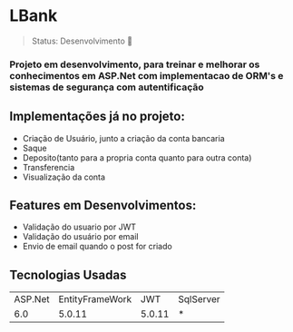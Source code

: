 # LBank

> Status: Desenvolvimento 🚧

### Projeto em desenvolvimento, para treinar e melhorar os conhecimentos em ASP.Net com implementacao de ORM's e sistemas de segurança com autentificação

## Implementações já no projeto:
* Criação de Usuário, junto a criação da conta bancaria
* Saque
* Deposito(tanto para a propria conta quanto para outra conta)
* Transferencia
* Visualização da conta

## Features em Desenvolvimentos:
* Validação do usuario por JWT
* Validação do usuário por email
* Envio de email quando o post for criado

## Tecnologias Usadas

<table>
  <tr>
    <td>ASP.Net</td>
    <td>EntityFrameWork</td>
    <td>JWT</td>
    <td>SqlServer</td>
    </tr>
  <tr>
    <td>6.0</td>
    <td>5.0.11</td>
    <td>5.0.11</td>
    <td>*</td>
  </tr>

